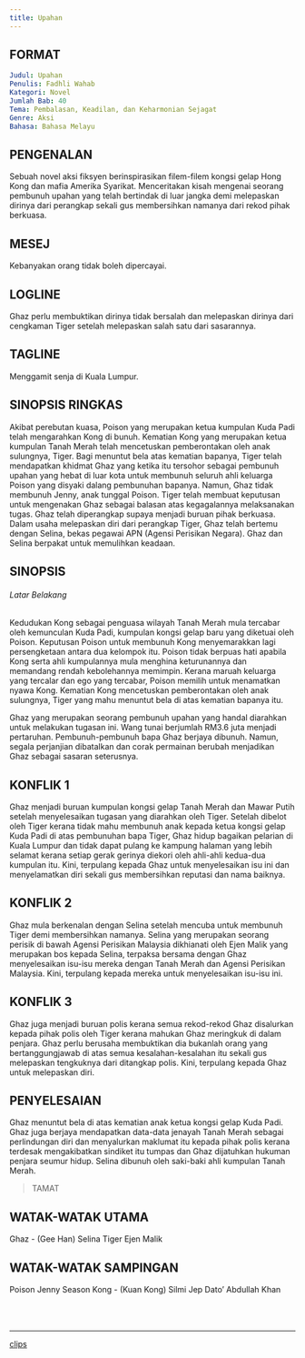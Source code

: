 ```yaml
---
title: Upahan
---
```


## FORMAT
```yml
Judul: Upahan  
Penulis: Fadhli Wahab  
Kategori: Novel  
Jumlah Bab: 40  
Tema: Pembalasan, Keadilan, dan Keharmonian Sejagat  
Genre: Aksi  
Bahasa: Bahasa Melayu  
```

## PENGENALAN

Sebuah novel aksi fiksyen berinspirasikan filem-filem kongsi gelap Hong Kong dan mafia Amerika Syarikat.  Menceritakan kisah mengenai seorang pembunuh upahan yang telah bertindak di luar jangka demi melepaskan dirinya dari perangkap sekali gus membersihkan namanya dari rekod pihak berkuasa.

## MESEJ
Kebanyakan orang tidak boleh dipercayai.

## LOGLINE
Ghaz perlu membuktikan dirinya tidak bersalah dan melepaskan dirinya dari cengkaman Tiger setelah melepaskan salah satu dari sasarannya.

## TAGLINE
Menggamit senja di Kuala Lumpur.

## SINOPSIS RINGKAS

Akibat perebutan kuasa, Poison yang merupakan ketua kumpulan Kuda Padi telah mengarahkan Kong di bunuh.  Kematian Kong yang merupakan ketua kumpulan Tanah Merah telah mencetuskan pemberontakan oleh anak sulungnya, Tiger.  Bagi menuntut bela atas kematian bapanya, Tiger telah mendapatkan khidmat Ghaz yang ketika itu tersohor sebagai pembunuh upahan yang hebat di luar kota untuk membunuh seluruh ahli keluarga Poison yang disyaki dalang pembunuhan bapanya.  Namun, Ghaz tidak membunuh Jenny, anak tunggal Poison.  Tiger telah membuat keputusan untuk mengenakan Ghaz sebagai balasan atas kegagalannya melaksanakan tugas.  Ghaz telah diperangkap supaya menjadi buruan pihak berkuasa.  Dalam usaha melepaskan diri dari perangkap Tiger, Ghaz telah bertemu dengan Selina, bekas pegawai APN (Agensi Perisikan Negara).  Ghaz dan Selina berpakat untuk memulihkan keadaan.

## SINOPSIS

###### Latar Belakang

Kedudukan Kong sebagai penguasa wilayah Tanah Merah mula tercabar oleh kemunculan Kuda Padi, kumpulan kongsi gelap baru yang diketuai oleh Poison.  Keputusan Poison untuk membunuh Kong menyemarakkan lagi persengketaan antara dua kelompok itu.  Poison tidak berpuas hati apabila Kong serta ahli kumpulannya mula menghina keturunannya dan memandang rendah kebolehannya memimpin.  Kerana maruah keluarga yang tercalar dan ego yang tercabar, Poison memilih untuk menamatkan nyawa Kong.  Kematian Kong mencetuskan pemberontakan oleh anak sulungnya, Tiger yang mahu menuntut bela di atas kematian bapanya itu.

Ghaz yang merupakan seorang pembunuh upahan yang handal diarahkan untuk melakukan tugasan ini. Wang tunai berjumlah RM3.6 juta menjadi pertaruhan. Pembunuh-pembunuh bapa Ghaz berjaya dibunuh. Namun, segala perjanjian dibatalkan dan corak permainan berubah menjadikan Ghaz sebagai sasaran seterusnya.

## KONFLIK 1
Ghaz menjadi buruan kumpulan kongsi gelap Tanah Merah dan Mawar Putih setelah menyelesaikan tugasan yang diarahkan oleh Tiger. Setelah dibelot oleh Tiger kerana tidak mahu membunuh anak kepada ketua kongsi gelap Kuda Padi di atas pembunuhan bapa Tiger, Ghaz hidup bagaikan pelarian di Kuala Lumpur dan tidak dapat pulang ke kampung halaman yang lebih selamat kerana setiap gerak gerinya diekori oleh ahli-ahli kedua-dua kumpulan itu. Kini, terpulang kepada Ghaz untuk menyelesaikan isu ini dan menyelamatkan diri sekali gus membersihkan reputasi dan nama baiknya.

## KONFLIK 2
Ghaz mula berkenalan dengan Selina setelah mencuba untuk membunuh Tiger demi membersihkan namanya. Selina yang merupakan seorang perisik di bawah Agensi Perisikan Malaysia dikhianati oleh Ejen Malik yang merupakan bos kepada Selina, terpaksa bersama dengan Ghaz menyelesaikan isu-isu mereka dengan Tanah Merah dan Agensi Perisikan Malaysia. Kini, terpulang kepada mereka untuk menyelesaikan isu-isu ini.

## KONFLIK 3
Ghaz juga menjadi buruan polis kerana semua rekod-rekod Ghaz disalurkan kepada pihak polis oleh Tiger kerana mahukan Ghaz meringkuk di dalam penjara. Ghaz perlu berusaha membuktikan dia bukanlah orang yang bertanggungjawab di atas semua kesalahan-kesalahan itu sekali gus melepaskan tengkuknya dari ditangkap polis. Kini, terpulang kepada Ghaz untuk melepaskan diri.

## PENYELESAIAN
Ghaz menuntut bela di atas kematian anak ketua kongsi gelap Kuda Padi. Ghaz juga berjaya mendapatkan data-data jenayah Tanah Merah sebagai perlindungan diri dan menyalurkan maklumat itu kepada pihak polis kerana terdesak mengakibatkan sindiket itu tumpas dan Ghaz dijatuhkan hukuman penjara seumur hidup. Selina dibunuh oleh saki-baki ahli kumpulan Tanah Merah.

> TAMAT

## WATAK-WATAK UTAMA
Ghaz - (Gee Han)
Selina
Tiger
Ejen Malik

## WATAK-WATAK SAMPINGAN
Poison
Jenny
Season
Kong - (Kuan Kong)
Silmi
Jep
Dato’ Abdullah Khan

<div style="margin-top:4rem"></div>

***

[clips](./clips)

<div style="margin-top:4rem"></div>
